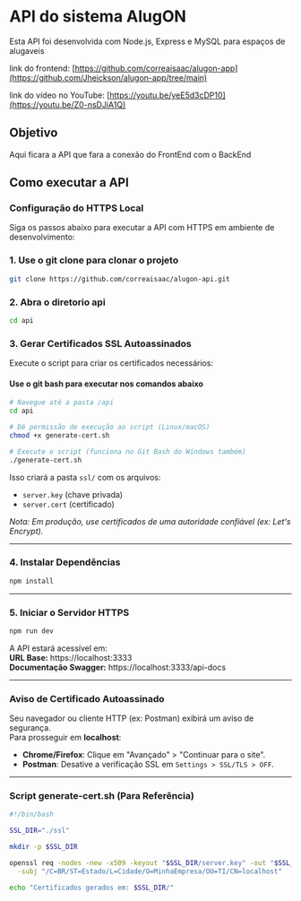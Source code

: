 # API do sistema AlugON

Esta API foi desenvolvida com Node.js, Express e MySQL para espaços de alugaveis

link do frontend: [https://github.com/correaisaac/alugon-app](https://github.com/Jheickson/alugon-app/tree/main)

link do vídeo no YouTube: [https://youtu.be/yeE5d3cDP10](https://youtu.be/Z0-nsDJiA1Q)

## Objetivo

Aqui ficara a API que fara a conexão do FrontEnd com o BackEnd

## Como executar a API

### Configuração do HTTPS Local

Siga os passos abaixo para executar a API com HTTPS em ambiente de desenvolvimento:

### 1. Use o git clone para clonar o projeto

```bash
git clone https://github.com/correaisaac/alugon-api.git
```

### 2. Abra o diretorio api
```bash
cd api
```

### 3. Gerar Certificados SSL Autoassinados
Execute o script para criar os certificados necessários:

#### Use o git bash para executar nos comandos abaixo
```bash
# Navegue até a pasta /api
cd api

# Dê permissão de execução ao script (Linux/macOS)
chmod +x generate-cert.sh

# Execute o script (funciona no Git Bash do Windows também)
./generate-cert.sh
```

Isso criará a pasta `ssl/` com os arquivos:
- `server.key` (chave privada)
- `server.cert` (certificado)

*Nota: Em produção, use certificados de uma autoridade confiável (ex: Let's Encrypt).*

---

### 4. Instalar Dependências
```bash
npm install
```

---

### 5. Iniciar o Servidor HTTPS
```bash
npm run dev
```

A API estará acessível em:  
**URL Base:** https://localhost:3333  
**Documentação Swagger:** https://localhost:3333/api-docs

---

### Aviso de Certificado Autoassinado
Seu navegador ou cliente HTTP (ex: Postman) exibirá um aviso de segurança.  
Para prosseguir em **localhost**:
- **Chrome/Firefox**: Clique em "Avançado" > "Continuar para o site".
- **Postman**: Desative a verificação SSL em `Settings > SSL/TLS > OFF`.

---

### Script generate-cert.sh (Para Referência)
```bash
#!/bin/bash

SSL_DIR="./ssl"

mkdir -p $SSL_DIR

openssl req -nodes -new -x509 -keyout "$SSL_DIR/server.key" -out "$SSL_DIR/server.cert" -days 365 \
  -subj "/C=BR/ST=Estado/L=Cidade/O=MinhaEmpresa/OU=TI/CN=localhost"

echo "Certificados gerados em: $SSL_DIR/"
```

